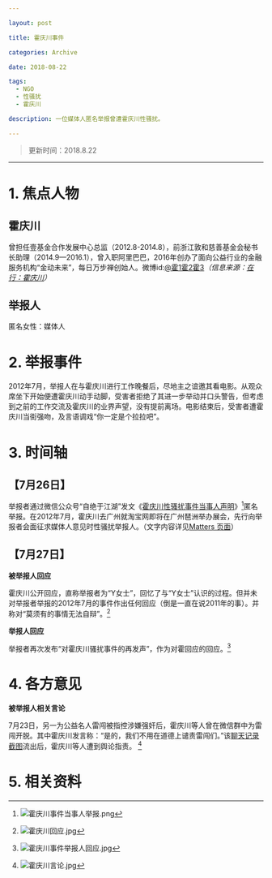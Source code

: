 ```yaml
---

layout: post

title: 霍庆川事件

categories: Archive

date: 2018-08-22

tags:
  - NGO
  - 性骚扰
  - 霍庆川

description: 一位媒体人匿名举报曾遭霍庆川性骚扰。

---
```


> 更新时间：2018.8.22

---

# 1. 焦点人物

## 霍庆川

曾担任壹基金合作发展中心总监（2012.8-2014.8），前浙江敦和慈善基金会秘书长助理（2014.9—2016.1），曾入职阿里巴巴，2016年创办了面向公益行业的金融服务机构“金动未来”，每日万步禅创始人。微博id:[@霍1霍2霍3](https://www.weibo.com/huoqingchuan)*（信息来源：[在行：霍庆川](http://www.zaih.com/mentor/84765268/topic/29861260/)）*

## 举报人

匿名女性：媒体人

# 2. 举报事件

2012年7月，举报人在与霍庆川进行工作晚餐后，尽地主之谊邀其看电影。从观众席坐下开始便遭霍庆川动手动脚，受害者拒绝了其进一步举动并口头警告，但考虑到之前的工作交流及霍庆川的业界声望，没有提前离场。电影结束后，受害者遭霍庆川当街强吻，及言语调戏“你一定是个拉拉吧”。

# 3. 时间轴

## 【7月26日】

举报者通过微信公众号“自绝于江湖”发文《[霍庆川性骚扰事件当事人声明](https://mp.weixin.qq.com/s/MIyF-pdPQh--9_75tWKjrg)》[^1]匿名举报。在2012年7月，霍庆川去广州就淘宝网即将在广州琶洲举办展会，先行向举报者会面征求媒体人意见时性骚扰举报人。（文字内容详见[Matters 页面](https://matters.news/forum/?post=739ea098-fb78-432b-8bd7-830d8af31e05)）

## 【7月27日】

**被举报人回应**

霍庆川公开回应，直称举报者为“Y女士”，回忆了与“Y女士”认识的过程。但并未对举报者举报的2012年7月的事件作出任何回应（倒是一直在说2011年的事）。并称对“莫须有的事情无法自辩”。[^2]

**举报人回应**

举报者再次发布“对霍庆川骚扰事件的再发声”，作为对霍回应的回应。[^3]

# 4. 各方意见

**被举报人相关言论**

7月23日，另一为公益名人雷闯被指控涉嫌强奸后，霍庆川等人曾在微信群中为雷闯开脱。其中霍庆川发言称：“是的，我们不用在道德上谴责雷闯们。”该[聊天记录截图](https://matters.news/forum/?post=93b7b3fc-47c5-4b56-8b6c-44c052df35fe)流出后，霍庆川等人遭到舆论指责。 [^4]

# 5. 相关资料

[^1]:![霍庆川事件当事人举报.png](https://i.loli.net/2018/08/22/5b7cf5c672d3f.png)

[^2]:![霍庆川回应.jpg](https://i.loli.net/2018/08/22/5b7cf5c438388.jpg)

[^3]:![霍庆川事件举报人回应.jpg](https://i.loli.net/2018/08/22/5b7cf5c4b4152.jpg)

[^4]:![霍庆川言论.jpg](https://i.loli.net/2018/08/22/5b7cfaaf0eb20.jpg)
